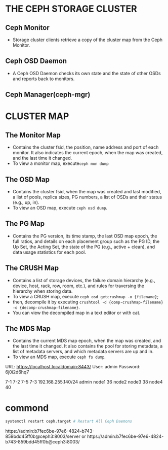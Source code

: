 
# THE CEPH STORAGE CLUSTER
## Ceph Monitor
- Storage cluster clients retrieve a copy of the cluster map from the Ceph Monitor.

## Ceph OSD Daemon
- A Ceph OSD Daemon checks its own state and the state of other OSDs and reports back to monitors.

## Ceph Manager(ceph-mgr)

# CLUSTER MAP
## The Monitor Map
- Contains the cluster fsid, the position, name address and port of each monitor. It also indicates the current epoch, when the map was created, and the last time it changed.
- To view a monitor map, execute```ceph mon dump```
## The OSD Map
- Contains the cluster fsid, when the map was created and last modified, a list of pools, replica sizes, PG numbers, a list of OSDs and their status (e.g., up, in).
- To view an OSD map, execute ```ceph osd dump```.
## The PG Map
- Contains the PG version, its time stamp, the last OSD map epoch, the full ratios, and details on each placement group such as the PG ID, the Up Set, the Acting Set, the state of the PG (e.g., active + clean), and data usage statistics for each pool.
## The CRUSH Map
-  Contains a list of storage devices, the failure domain hierarchy (e.g., device, host, rack, row, room, etc.), and rules for traversing the hierarchy when storing data. 
- To view a CRUSH map, execute ```ceph osd getcrushmap -o {filename}```; 
- then, decompile it by executing ```crushtool -d {comp-crushmap-filename} -o {decomp-crushmap-filename}```. 
- You can view the decompiled map in a text editor or with cat.
## The MDS Map
-  Contains the current MDS map epoch, when the map was created, and the last time it changed. It also contains the pool for storing metadata, a list of metadata servers, and which metadata servers are up and in. 
- To view an MDS map, execute ```ceph fs dump```.


URL: https://localhost.localdomain:8443/
User: admin
Password: 6j0i2d6hq7


7-1 7-2 7-5 7-3   192.168.255.140/24 admin
node1 36 node2 
node3 38   node4 40


# commond
```bash
systemctl restart ceph.target # Restart All Ceph Daemons
```



https://admin:b7fec6be-97e6-4824-b743-859bdd45ff0b@ceph3:8003/server  or https://admin:b7fec6be-97e6-4824-b743-859bdd45ff0b@ceph3:8003/